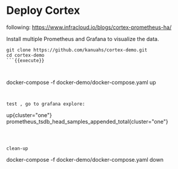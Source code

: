 
# Deploy Cortex

following:
https://www.infracloud.io/blogs/cortex-prometheus-ha/

Install multiple Prometheus and Grafana to visualize the data.


``` 
git clone https://github.com/kanuahs/cortex-demo.git
cd cortex-demo
```{{execute}}



``` 
docker-compose -f docker-demo/docker-compose.yaml up
```{{execute}}


test , go to grafana explore:
```
up{cluster="one"}
prometheus_tsdb_head_samples_appended_total{cluster="one"}
```



clean-up
```
docker-compose -f docker-demo/docker-compose.yaml down
```{{execute}}

